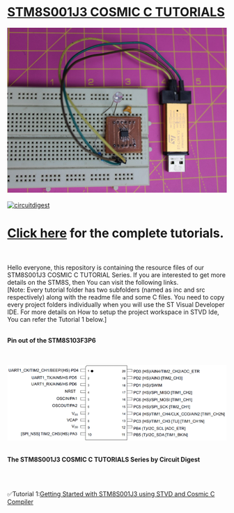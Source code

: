 # [STM8S001J3 COSMIC C TUTORIALS](https://circuitdigest.com/tags/stm8)

<img src="https://github.com/Circuit-Digest/STM8S001J3_Cosmic_C_Tutorial/blob/main/IMAGES/T1_Getting%20Started%20with%20STM8S001J3.jpg" width="" alt="alt_text" title="image_tooltip">
<br>

<br>
<a href="https://circuitdigest.com/tags/stm8"><img src="https://img.shields.io/static/v1?label=&labelColor=505050&message=STM8S001J3 COSMIC C TUTORIALS CIRCUIT DIGEST&color=%230076D6&style=social&logo=google-chrome&logoColor=%230076D6" alt="circuitdigest"/></a>
<br>

[<h1>Click here](https://circuitdigest.com/tags/stm8) for the complete tutorials.</h1>

<br>
<br>
Hello everyone, this repository is containing the resource files of our STM8S001J3 COSMIC C TUTORIAL Series. If you are interested to get more details on the STM8S, then You can visit the following links.
<br>
[Note: Every tutorial folder has two subfolders (named as inc and src respectively) along with the readme file and some C files. You need to copy every project folders individually when you will use the ST Visual Developer IDE. For more details on How to setup the project workspace in STVD Ide, You can refer the Tutorial 1 below.]
<br>
<br>

**Pin out of the STM8S103F3P6**

<br>
<br>
<img src="https://github.com/Circuit-Digest/STM8S103F3P6_Cosmic_C_Tutorial/blob/master/IMAGES/PinOut_STM8S.png" width="" alt="alt_text" title="Pinout_stm8s">

<br>
<br>

**The STM8S001J3 COSMIC C TUTORIALS Series by Circuit Digest**

<br>
<br>

   ✅Tutorial 1:[Getting Started with STM8S001J3 using STVD and Cosmic C Compiler](https://github.com/Circuit-Digest/STM8S001J3_Cosmic_C_Tutorial/tree/master/T1_Getting%20Started_with_the_STM8S001J3)
  
   

